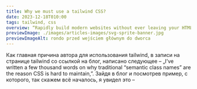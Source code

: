 ```yaml
---
title: Why we must use a tailwind CSS?
date: 2023-12-18T010:00
tags: tailwind, css
overview: “Rapidly build modern websites without ever leaving your HTML.”. What they mean? We have some problems witch writing CSS in separate .CSS files? Or this “Tailwind CSS is the only framework that I've seen scale on large teams. It’s easy to customize...
previewImage: ./images/articles-images/svg-sprite-banner.jpg
previewImageAlt: rondo przed wejściem głównym do dworca
---
```


Как главная причина автора для использования tailwind, в записи на странице tailwind со ссылкой на блог, написано следующее – „I’ve written a few thousand words on why traditional “semantic class names” are the reason CSS is hard to maintain,”. Зайдя в блог и посмотрев пример, с которого, так скажем всё началось, я увидел это –
